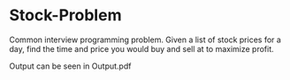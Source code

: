 # Stock-Problem

Common interview programming problem.  Given a list of stock prices for a day, find the time and price you would buy and sell at to 
maximize profit.

Output can be seen in Output.pdf
